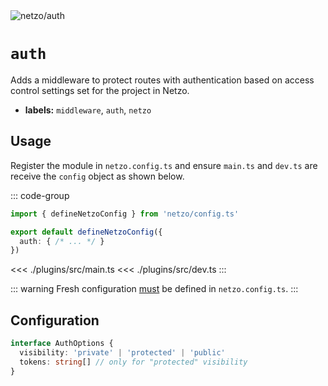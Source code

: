 <script setup lang="ts">
import ChipSimple from '@theme/components/ChipSimple.vue'
</script>

<img src="https://raw.githubusercontent.com/netzo/netzo/main/assets/auth.svg" alt="netzo/auth" class="mb-5 w-75px">

# `auth` <ChipSimple chip="soon" />

Adds a middleware to protect routes with authentication based on access control settings set for the project in Netzo.

- **labels:** `middleware`, `auth`, `netzo`

## Usage

Register the module in `netzo.config.ts` and ensure `main.ts` and `dev.ts` are receive the `config` object as shown below.

::: code-group
```ts [netzo.config.ts]
import { defineNetzoConfig } from 'netzo/config.ts'

export default defineNetzoConfig({
  auth: { /* ... */ }
})
```
<<< ./plugins/src/main.ts
<<< ./plugins/src/dev.ts
:::

::: warning Fresh configuration [must](https://fresh.deno.dev/docs/concepts/ahead-of-time-builds#migrating-existing-projects-with-plugins) be defined in `netzo.config.ts`.
:::

## Configuration

```ts
interface AuthOptions {
  visibility: 'private' | 'protected' | 'public'
  tokens: string[] // only for "protected" visibility
}
```
